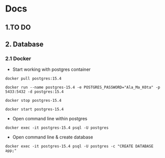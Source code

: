 
# Docs

## 1.TO DO

## 2. Database

### 2.1 Docker

- Start working with postgres container
```
docker pull postgres:15.4
```

```
docker run --name postgres-15.4 -e POSTGRES_PASSWORD="Ala_Ma_K0ta" -p 5433:5432 -d postgres:15.4
```

```
docker stop postgres-15.4
```

```
docker start postgres-15.4
```

- Open command line within postgres

```
docker exec -it postgres-15.4 psql -U postgres
```

- Open command line & create database

```
docker exec -it postgres-15.4 psql -U postgres -c "CREATE DATABASE app;"
```